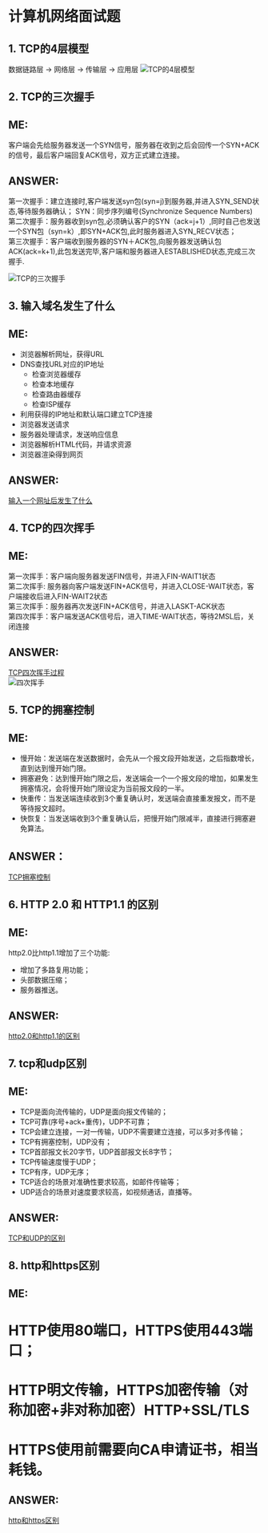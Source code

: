 # 计算机网络面试题
## 1. TCP的4层模型  
数据链路层 -> 网络层 -> 传输层 -> 应用层
![TCP的4层模型](https://img-blog.csdn.net/20180930155137505?watermark/2/text/aHR0cHM6Ly9ibG9nLmNzZG4ubmV0L2NzZG5fa291/font/5a6L5L2T/fontsize/400/fill/I0JBQkFCMA==/dissolve/70)  

## 2. TCP的三次握手  

ME:
---  
客户端会先给服务器发送一个SYN信号，服务器在收到之后会回传一个SYN+ACK的信号，最后客户端回复ACK信号，双方正式建立连接。  

ANSWER:  
---  
第一次握手：建立连接时,客户端发送syn包(syn=j)到服务器,并进入SYN_SEND状态,等待服务器确认； SYN：同步序列编号(Synchronize Sequence Numbers)  
第二次握手：服务器收到syn包,必须确认客户的SYN（ack=j+1）,同时自己也发送一个SYN包（syn=k）,即SYN+ACK包,此时服务器进入SYN_RECV状态；   
第三次握手：客户端收到服务器的SYN＋ACK包,向服务器发送确认包ACK(ack=k+1),此包发送完毕,客户端和服务器进入ESTABLISHED状态,完成三次握手.

![TCP的三次握手](http://blog.chinaunix.net/attachment/201304/8/22312037_1365405910EROI.png)  

## 3. 输入域名发生了什么  

ME:  
---
+ 浏览器解析网址，获得URL  
+ DNS查找URL对应的IP地址  
    + 检查浏览器缓存  
    + 检查本地缓存
    + 检查路由器缓存
    + 检查ISP缓存
+ 利用获得的IP地址和默认端口建立TCP连接
+ 浏览器发送请求
+ 服务器处理请求，发送响应信息
+ 浏览器解析HTML代码，并请求资源
+ 浏览器渲染得到网页

ANSWER:  
---  
[输入一个网址后发生了什么](https://blog.csdn.net/kongmin_123/article/details/82555936)  

## 4. TCP的四次挥手  

ME:
---  
第一次挥手：客户端向服务器发送FIN信号，并进入FIN-WAIT1状态  
第二次挥手: 服务器向客户端发送FIN+ACK信号，并进入CLOSE-WAIT状态，客户端接收后进入FIN-WAIT2状态  
第三次挥手：服务器再次发送FIN+ACK信号，并进入LASKT-ACK状态  
第四次挥手：客户端发送ACK信号后，进入TIME-WAIT状态，等待2MSL后，关闭连接   

ANSWER:  
---  
[TCP四次挥手过程](https://blog.csdn.net/O9A0MA/article/details/90731748)  
![四次挥手](https://img-blog.csdnimg.cn/20190602181243782.png?x-oss-process=image/watermark,type_ZmFuZ3poZW5naGVpdGk,shadow_10,text_aHR0cHM6Ly9ibG9nLmNzZG4ubmV0L085QTBNQQ==,size_16,color_FFFFFF,t_70)  

## 5. TCP的拥塞控制  

ME:  
---  
+ 慢开始：发送端在发送数据时，会先从一个报文段开始发送，之后指数增长，直到达到慢开始门限。  
+ 拥塞避免：达到慢开始门限之后，发送端会一个一个报文段的增加，如果发生拥塞情况，会将慢开始门限设定为当前报文段的一半。  
+ 快重传：当发送端连续收到3个重复确认时，发送端会直接重发报文，而不是等待报文超时。  
+ 快恢复：当发送端收到3个重复确认后，把慢开始门限减半，直接进行拥塞避免算法。  

ANSWER：  
---  
[TCP拥塞控制](https://www.cnblogs.com/wuquaaa/p/11953352.html)  

## 6. HTTP 2.0 和 HTTP1.1 的区别

ME:  
---  
http2.0比http1.1增加了三个功能:  
+ 增加了多路复用功能；  
+ 头部数据压缩；  
+ 服务器推送。  

ANSWER:  
---  
[http2.0和http1.1的区别](https://blog.csdn.net/tugangkai/article/details/88729171)  

## 7. tcp和udp区别  

ME:  
---  
+ TCP是面向流传输的，UDP是面向报文传输的；    
+ TCP可靠(序号+ack+重传)，UDP不可靠；  
+ TCP会建立连接，一对一传输，UDP不需要建立连接，可以多对多传输；  
+ TCP有拥塞控制，UDP没有；  
+ TCP首部报文长20字节，UDP首部报文长8字节；  
+ TCP传输速度慢于UDP； 
+ TCP有序，UDP无序；     
+ TCP适合的场景对准确性要求较高，如邮件传输等；  
+ UDP适合的场景对速度要求较高，如视频通话，直播等。  

ANSWER:  
---  
[TCP和UDP的区别](https://www.cnblogs.com/williamjie/p/9390164.html)  

## 8. http和https区别  

ME:  
---  
# HTTP使用80端口，HTTPS使用443端口；  
# HTTP明文传输，HTTPS加密传输（对称加密+非对称加密）HTTP+SSL/TLS  
# HTTPS使用前需要向CA申请证书，相当耗钱。  

ANSWER:  
---  
[http和https区别](https://www.leiue.com/http-vs-https)  


